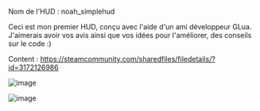 Nom de l'HUD : noah_simplehud

Ceci est mon premier HUD, conçu avec l'aide d'un ami développeur GLua. J'aimerais avoir vos avis ainsi que vos idées pour l'améliorer, des conseils sur le code :)

Content : https://steamcommunity.com/sharedfiles/filedetails/?id=3172126986


![image](https://github.com/Noahhhh1/simplehudlua/assets/88215264/ce45fd6f-6a59-4788-8215-3c4c8a7fcf0e)

![image](https://github.com/Noahhhh1/simplehudlua/assets/88215264/68d38b7b-4eb3-4118-bc68-355bc45f2e6c)

